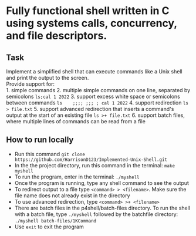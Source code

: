 # Fully functional shell written in C using systems calls, concurrency, and file descriptors. #

Task
---
Implement a simplified shell that can execute commands like a Unix shell and print the output to the screen.  
Provide support for:  
    1. simple commands
    2. multiple simple commands on one line, separated by semicolons `ls;cal 1 2022`
    3. support excess white space or semicolons between commands `ls    ;;;; ;;; ; cal 1 2022`
    4. support redirection `ls > file.txt`
    5. support advanced redirection that inserts a command's output at the start of an existing file
       `ls >+ file.txt`
    6. support batch files, where multiple lines of commands can be read from a file

How to run locally
---
- Run this command `git clone https://github.com/HarrisonD123/Implemented-Unix-Shell.git`
- In the the project directory, run this command in the terminal: `make myshell`
- To run the program, enter in the terminal: `./myshell`
- Once the program is running, type any shell command to see the output
- To redirect output to a file type `<command> > <filename>`. Make sure the file name does not already exist in the directory
- To use advanced redirection, type `<command> >+ <filename>`
- There are batch files in the p4shell/batch-files directory. To run the shell with a batch file, type `./myshell` followed by the
  batchfile directory: `./myshell batch-files/1KCommand`
- Use `exit` to exit the program